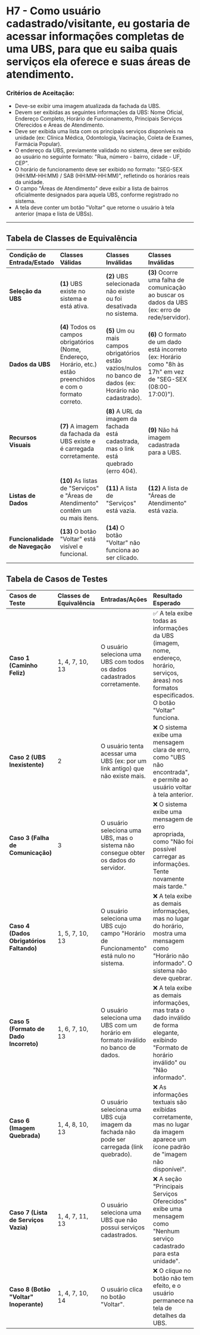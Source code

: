 # H7 - Como usuário cadastrado/visitante, eu gostaria de acessar informações completas de uma UBS, para que eu saiba quais serviços ela oferece e suas áreas de atendimento.


### **Critérios de Aceitação:**

- Deve-se exibir uma imagem atualizada da fachada da UBS.
- Devem ser exibidas as seguintes informações da UBS: Nome Oficial, Endereço Completo, Horário de Funcionamento, Principais Serviços Oferecidos e Áreas de Atendimento.
- Deve ser exibida uma lista com os principais serviços disponíveis na unidade (ex: Clínica Médica, Odontologia, Vacinação, Coleta de Exames, Farmácia Popular).
- O endereço da UBS, previamente validado no sistema, deve ser exibido ao usuário no seguinte formato: "Rua, número - bairro, cidade - UF, CEP".
- O horário de funcionamento deve ser exibido no formato: "SEG-SEX (HH:MM-HH:MM) / SAB (HH:MM-HH:MM)", refletindo os horários reais da unidade.
- O campo "Áreas de Atendimento" deve exibir a lista de bairros oficialmente designados para aquela UBS, conforme registrado no sistema.
- A tela deve conter um botão "Voltar" que retorne o usuário à tela anterior (mapa e lista de UBSs).
---
## Tabela de Classes de Equivalência

| Condição de Entrada/Estado | Classes Válidas | Classes Inválidas | Classes Inválidas |
| :--- | :--- | :--- | :--- |
| **Seleção da UBS** | **(1)** UBS existe no sistema e está ativa. | **(2)** UBS selecionada não existe ou foi desativada no sistema. | **(3)** Ocorre uma falha de comunicação ao buscar os dados da UBS (ex: erro de rede/servidor). |
| **Dados da UBS** | **(4)** Todos os campos obrigatórios (Nome, Endereço, Horário, etc.) estão preenchidos e com o formato correto. | **(5)** Um ou mais campos obrigatórios estão vazios/nulos no banco de dados (ex: Horário não cadastrado). | **(6)** O formato de um dado está incorreto (ex: Horário como "8h às 17h" em vez de "SEG-SEX (08:00-17:00)"). |
| **Recursos Visuais** | **(7)** A imagem da fachada da UBS existe e é carregada corretamente. | **(8)** A URL da imagem da fachada está cadastrada, mas o link está quebrado (erro 404). | **(9)** Não há imagem cadastrada para a UBS. |
| **Listas de Dados** | **(10)** As listas de "Serviços" e "Áreas de Atendimento" contêm um ou mais itens. | **(11)** A lista de "Serviços" está vazia. | **(12)** A lista de "Áreas de Atendimento" está vazia. |
| **Funcionalidade de Navegação** | **(13)** O botão "Voltar" está visível e funcional. | **(14)** O botão "Voltar" não funciona ao ser clicado. | |

## Tabela de Casos de Testes

| Casos de Teste | Classes de Equivalência | Entradas/Ações | Resultado Esperado |
| :--- | :--- | :--- | :--- |
| **Caso 1 (Caminho Feliz)** | 1, 4, 7, 10, 13 | O usuário seleciona uma UBS com todos os dados cadastrados corretamente. | ✅ A tela exibe todas as informações da UBS (imagem, nome, endereço, horário, serviços, áreas) nos formatos especificados. O botão "Voltar" funciona. |
| **Caso 2 (UBS Inexistente)** | 2 | O usuário tenta acessar uma UBS (ex: por um link antigo) que não existe mais. | ❌ O sistema exibe uma mensagem clara de erro, como "UBS não encontrada", e permite ao usuário voltar à tela anterior. |
| **Caso 3 (Falha de Comunicação)**| 3 | O usuário seleciona uma UBS, mas o sistema não consegue obter os dados do servidor. | ❌ O sistema exibe uma mensagem de erro apropriada, como "Não foi possível carregar as informações. Tente novamente mais tarde." |
| **Caso 4 (Dados Obrigatórios Faltando)** | 1, 5, 7, 10, 13 | O usuário seleciona uma UBS cujo campo "Horário de Funcionamento" está nulo no sistema. | ❌ A tela exibe as demais informações, mas no lugar do horário, mostra uma mensagem como "Horário não informado". O sistema não deve quebrar. |
| **Caso 5 (Formato de Dado Incorreto)** | 1, 6, 7, 10, 13 | O usuário seleciona uma UBS com um horário em formato inválido no banco de dados. | ❌ A tela exibe as demais informações, mas trata o dado inválido de forma elegante, exibindo "Formato de horário inválido" ou "Não informado". |
| **Caso 6 (Imagem Quebrada)** | 1, 4, 8, 10, 13 | O usuário seleciona uma UBS cuja imagem da fachada não pode ser carregada (link quebrado). | ❌ As informações textuais são exibidas corretamente, mas no lugar da imagem aparece um ícone padrão de "imagem não disponível". |
| **Caso 7 (Lista de Serviços Vazia)** | 1, 4, 7, 11, 13 | O usuário seleciona uma UBS que não possui serviços cadastrados. | ❌ A seção "Principais Serviços Oferecidos" exibe uma mensagem como "Nenhum serviço cadastrado para esta unidade". |
| **Caso 8 (Botão "Voltar" Inoperante)** | 1, 4, 7, 10, 14 | O usuário clica no botão "Voltar". | ❌ O clique no botão não tem efeito, e o usuário permanece na tela de detalhes da UBS. |
